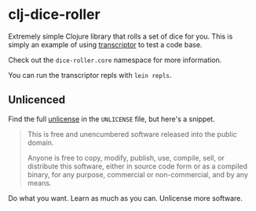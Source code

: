 # clj-dice-roller

Extremely simple Clojure library that rolls a set of dice for you. This is simply an example of using [transcriptor][] to test a code base.

Check out the `dice-roller.core` namespace for more information.

You can run the transcriptor repls with `lein repls`.

## Unlicenced

Find the full [unlicense][] in the `UNLICENSE` file, but here's a snippet.

>This is free and unencumbered software released into the public domain.
>
>Anyone is free to copy, modify, publish, use, compile, sell, or distribute this software, either in source code form or as a compiled binary, for any purpose, commercial or non-commercial, and by any means.

Do what you want. Learn as much as you can. Unlicense more software.

[unlicense]: http://unlicense.org/
[transcriptor]: https://github.com/cognitect-labs/transcriptor
